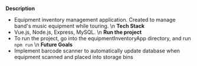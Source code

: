 **Description**
  - Equipment inventory management application. Created to manage band's music equipment while touring. \n
**Tech Stack**
  - Vue.js, Node.js, Express, MySQL. \n
**Run the project**
  - To run the project, go into the equipmentInventoryApp directory, and run ``` npm run ``` \n
**Future Goals**
  - Implement barcode scanner to automatically update database when equipment scanned and placed into storage bins
